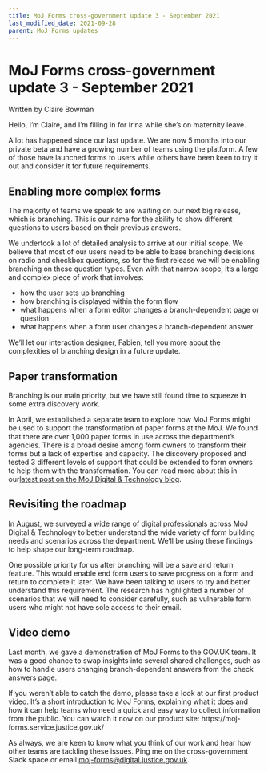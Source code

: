 ```yaml
---
title: MoJ Forms cross-government update 3 - September 2021
last_modified_date: 2021-09-28
parent: MoJ Forms updates
---
```


# MoJ Forms cross-government update 3 - September 2021

Written by Claire Bowman

Hello, I’m Claire, and I’m filling in for Irina while she’s on maternity leave.

A lot has happened since our last update. We are now 5 months into our private beta and have a growing number of teams using the platform. A few of those have launched forms to users while others have been keen to try it out and consider it for future requirements.

## Enabling more complex forms

The majority of teams we speak to are waiting on our next big release, which is branching. This is our name for the ability to show different questions to users based on their previous answers.

We undertook a lot of detailed analysis to arrive at our initial scope. We believe that most of our users need to be able to base branching decisions on radio and checkbox questions, so for the first release we will be enabling branching on these question types. Even with that narrow scope, it’s a large and complex piece of work that involves:

- how the user sets up branching
- how branching is displayed within the form flow
- what happens when a form editor changes a branch-dependent page or question
- what happens when a form user changes a branch-dependent answer  

We’ll let our interaction designer, Fabien, tell you more about the complexities of branching design in a future update.

## Paper transformation

Branching is our main priority, but we have still found time to squeeze in some extra discovery work.

In April, we established a separate team to explore how MoJ Forms might be used to support the transformation of paper forms at the MoJ. We found that there are over 1,000 paper forms in use across the department’s agencies. There is a broad desire among form owners to transform their forms but a lack of expertise and capacity. The discovery proposed and tested 3 different levels of support that could be extended to form owners to help them with the transformation. You can read more about this in our[latest post on the MoJ Digital & Technology blog](https://mojdigital.blog.gov.uk/2021/09/17/creating-a-digital-approach-to-paper-forms/).

## Revisiting the roadmap

In August, we surveyed a wide range of digital professionals across MoJ Digital & Technology to better understand the wide variety of form building needs and scenarios across the department. We’ll be using these findings to help shape our long-term roadmap.

One possible priority for us after branching will be a save and return feature. This would enable end form users to save progress on a form and return to complete it later. We have been talking to users to try and better understand this requirement. The research has highlighted a number of scenarios that we will need to consider carefully, such as vulnerable form users who might not have sole access to their email.

## Video demo

Last month, we gave a demonstration of MoJ Forms to the GOV.UK team. It was a good chance to swap insights into several shared challenges, such as how to handle users changing branch-dependent answers from the check answers page.

If you weren’t able to catch the demo, please take a look at our first product video. It’s a short introduction to MoJ Forms, explaining what it does and how it can help teams who need a quick and easy way to collect information from the public. You can watch it now on our product site: https&#x3A;//moj-forms.service.justice.gov.uk/

As always, we are keen to know what you think of our work and hear how other teams are tackling these issues. Ping me on the cross-government Slack space or email moj-forms@digital.justice.gov.uk.

  
